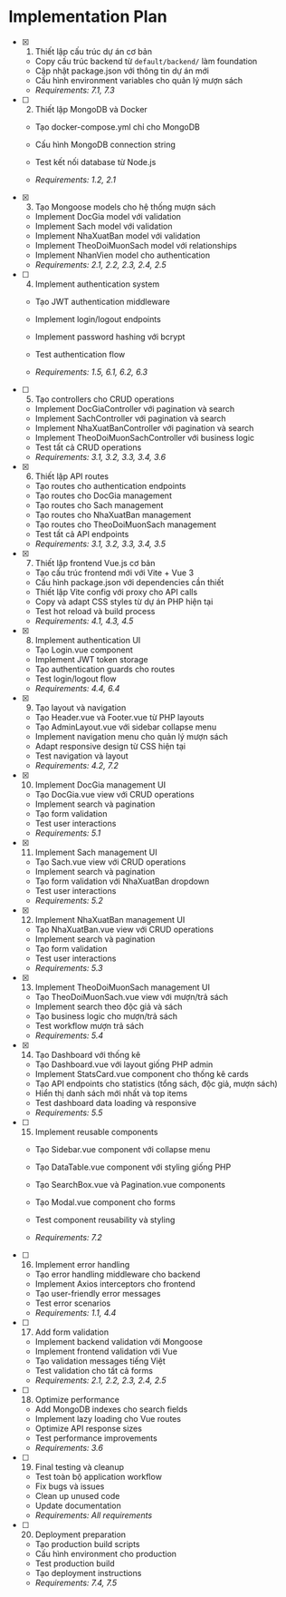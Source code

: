 # Implementation Plan

- [x] 1. Thiết lập cấu trúc dự án cơ bản

  - Copy cấu trúc backend từ `default/backend/` làm foundation
  - Cập nhật package.json với thông tin dự án mới
  - Cấu hình environment variables cho quản lý mượn sách
  - _Requirements: 7.1, 7.3_

- [ ] 2. Thiết lập MongoDB và Docker

  - Tạo docker-compose.yml chỉ cho MongoDB

  - Cấu hình MongoDB connection string
  - Test kết nối database từ Node.js
  - _Requirements: 1.2, 2.1_

- [x] 3. Tạo Mongoose models cho hệ thống mượn sách

  - Implement DocGia model với validation
  - Implement Sach model với validation
  - Implement NhaXuatBan model với validation
  - Implement TheoDoiMuonSach model với relationships
  - Implement NhanVien model cho authentication
  - _Requirements: 2.1, 2.2, 2.3, 2.4, 2.5_

- [ ] 4. Implement authentication system

  - Tạo JWT authentication middleware
  - Implement login/logout endpoints

  - Implement password hashing với bcrypt
  - Test authentication flow
  - _Requirements: 1.5, 6.1, 6.2, 6.3_

- [ ] 5. Tạo controllers cho CRUD operations

  - Implement DocGiaController với pagination và search
  - Implement SachController với pagination và search
  - Implement NhaXuatBanController với pagination và search
  - Implement TheoDoiMuonSachController với business logic
  - Test tất cả CRUD operations
  - _Requirements: 3.1, 3.2, 3.3, 3.4, 3.6_

- [x] 6. Thiết lập API routes

  - Tạo routes cho authentication endpoints
  - Tạo routes cho DocGia management
  - Tạo routes cho Sach management
  - Tạo routes cho NhaXuatBan management
  - Tạo routes cho TheoDoiMuonSach management
  - Test tất cả API endpoints
  - _Requirements: 3.1, 3.2, 3.3, 3.4, 3.5_

- [x] 7. Thiết lập frontend Vue.js cơ bản

  - Tạo cấu trúc frontend mới với Vite + Vue 3
  - Cấu hình package.json với dependencies cần thiết
  - Thiết lập Vite config với proxy cho API calls
  - Copy và adapt CSS styles từ dự án PHP hiện tại
  - Test hot reload và build process
  - _Requirements: 4.1, 4.3, 4.5_

- [x] 8. Implement authentication UI

  - Tạo Login.vue component
  - Implement JWT token storage
  - Tạo authentication guards cho routes
  - Test login/logout flow
  - _Requirements: 4.4, 6.4_

- [x] 9. Tạo layout và navigation

  - Tạo Header.vue và Footer.vue từ PHP layouts
  - Tạo AdminLayout.vue với sidebar collapse menu
  - Implement navigation menu cho quản lý mượn sách
  - Adapt responsive design từ CSS hiện tại
  - Test navigation và layout
  - _Requirements: 4.2, 7.2_

- [x] 10. Implement DocGia management UI

  - Tạo DocGia.vue view với CRUD operations
  - Implement search và pagination
  - Tạo form validation
  - Test user interactions
  - _Requirements: 5.1_

- [x] 11. Implement Sach management UI

  - Tạo Sach.vue view với CRUD operations
  - Implement search và pagination
  - Tạo form validation với NhaXuatBan dropdown
  - Test user interactions
  - _Requirements: 5.2_

- [x] 12. Implement NhaXuatBan management UI

  - Tạo NhaXuatBan.vue view với CRUD operations
  - Implement search và pagination
  - Tạo form validation
  - Test user interactions
  - _Requirements: 5.3_

- [x] 13. Implement TheoDoiMuonSach management UI

  - Tạo TheoDoiMuonSach.vue view với mượn/trả sách
  - Implement search theo độc giả và sách
  - Tạo business logic cho mượn/trả sách
  - Test workflow mượn trả sách
  - _Requirements: 5.4_

- [x] 14. Tạo Dashboard với thống kê

  - Tạo Dashboard.vue với layout giống PHP admin
  - Implement StatsCard.vue component cho thống kê cards
  - Tạo API endpoints cho statistics (tổng sách, độc giả, mượn sách)
  - Hiển thị danh sách mới nhất và top items
  - Test dashboard data loading và responsive
  - _Requirements: 5.5_

- [ ] 15. Implement reusable components

  - Tạo Sidebar.vue component với collapse menu
  - Tạo DataTable.vue component với styling giống PHP
  - Tạo SearchBox.vue và Pagination.vue components
  - Tạo Modal.vue component cho forms

  - Test component reusability và styling
  - _Requirements: 7.2_

- [ ] 16. Implement error handling

  - Tạo error handling middleware cho backend
  - Implement Axios interceptors cho frontend
  - Tạo user-friendly error messages
  - Test error scenarios
  - _Requirements: 1.1, 4.4_

- [ ] 17. Add form validation

  - Implement backend validation với Mongoose
  - Implement frontend validation với Vue
  - Tạo validation messages tiếng Việt
  - Test validation cho tất cả forms
  - _Requirements: 2.1, 2.2, 2.3, 2.4, 2.5_

- [ ] 18. Optimize performance

  - Add MongoDB indexes cho search fields
  - Implement lazy loading cho Vue routes
  - Optimize API response sizes
  - Test performance improvements
  - _Requirements: 3.6_

- [ ] 19. Final testing và cleanup

  - Test toàn bộ application workflow
  - Fix bugs và issues
  - Clean up unused code
  - Update documentation
  - _Requirements: All requirements_

- [ ] 20. Deployment preparation
  - Tạo production build scripts
  - Cấu hình environment cho production
  - Test production build
  - Tạo deployment instructions
  - _Requirements: 7.4, 7.5_
